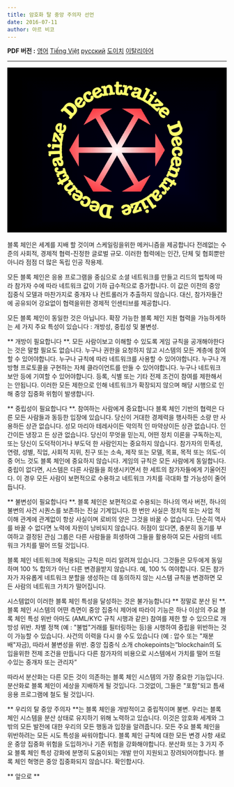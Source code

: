 ```yaml
---
title: 암호화 탈 중앙 주의자 선언
date: 2016-07-11
author: 아르 비코
---
```

<b>PDF 버전 :</b>
<a href="/A_Crypto-Decentralist_Manifesto.pdf">영어</a>
<a href="/A_Crypto-Decentralist_Manifesto_vietnamese.pdf">Tiếng Việt</a>
<a href="/A_Crypto-Decentralist_Manifesto_russian.pdf">русский</a>
<a href="/A_Crypto-Decentralist_Manifesto_german.pdf">도이치</a>
<a href="/A_Crypto-Decentralist_Manifesto_italian.pdf">이탈리아어</a>

---


![분권!](./1*gMu8qJtr2NeEuuGzvsfcnw.png)

블록 체인은 세계를 지배 할 것이며 스케일링을위한 메커니즘을 제공합니다
전례없는 수준의 사회적, 경제적 협력-진정한 글로벌
규모. 이러한 협력에는 인간, 단체 및
협회뿐만 아니라 점점 더 많은 독립
인공 작용제.

모든 블록 체인은 응용 프로그램을 중심으로 소셜 네트워크를 만들고 리드의 법칙에 따라 참가자 수에 따라 네트워크 값이 기하 급수적으로 증가합니다. 이 값은 이전의 중앙 집중식 모델과 마찬가지로 중개자 나 컨트롤러가 추출하지 않습니다. 대신, 참가자들간에 공유되어 강요없이 협력을위한 경제적 인센티브를 제공합니다.

모든 블록 체인이 동일한 것은 아닙니다. 확장 가능한 블록 체인 지원 협력을 가능하게하는 세 가지 주요 특성이 있습니다 : 개방성, 중립성 및 불변성.

** 개방이 필요합니다 **. 모든 사람이보고 이해할 수 있도록 게임 규칙을 공개해야한다는 것은 말할 필요도 없습니다. 누구나 권한을 요청하지 않고 시스템의 모든 계층에 참여할 수 있어야합니다. 누구나 규칙에 따라 네트워크를 사용할 수 있어야합니다. 누구나 개방형 프로토콜을 구현하는 자체 클라이언트를 만들 수 있어야합니다. 누구나 네트워크 보안 등에 기여할 수 있어야합니다. 등록, 식별 또는 기타 전제 조건이 참여를 제한해서는 안됩니다. 이러한 모든 제한으로 인해 네트워크가 확장되지 않으며 해당 시행으로 인해 중앙 집중화 위험이 발생합니다.

** 중립성이 필요합니다 **. 참여하는 사람에게 중요합니다
블록 체인 기반의 협력은 다른 모든 사람들과 동등한 입장에 있습니다. 당신이 거대한 경제력을 행사하든 소량 만 사용하든 상관 없습니다. 성모 마리아 테레사이든 악의적 인 마약상이든 상관 없습니다. 인간이든 냉장고 든 상관 없습니다. 당신이 무엇을 믿는지, 어떤 정치 이론을 구독하는지, 또는 당신이 도덕적이거나 부도덕 한 사람인지는 중요하지 않습니다. 참가자의 민족성, 연령, 성별, 직업, 사회적 지위, 친구 또는 소속, 제작 또는 모델, 목표, 목적 또는 의도-이 중 어느 것도 블록 체인에 중요하지 않습니다. 게임의 규칙은 모든 사람에게 동일합니다. 중립이 없다면, 시스템은 다른 사람들을 희생시키면서 한 세트의 참가자들에게 기울어진다. 이 경우 모든 사람이 보편적으로 수용하고 네트워크 가치를 극대화 할 가능성이 줄어 듭니다.

** 불변성이 필요합니다 **. 블록 체인은 보편적으로 수용되는 하나의 역사 버전, 하나의 불변의 사건 시퀀스를 보존하는 진실 기계입니다. 한 번만 사실은 정치적 또는 사업 적 이해 관계에 관계없이 항상 사실이며 로비의 양은 그것을 바꿀 수 없습니다. 단순히 역사를 바꿀 수 없다면 노력에 자원이 낭비되지 않습니다. 허점이 있다면, 충분히 동기를 부여하고 결정된 관심 그룹은 다른 사람들을 희생하여 그들을 활용하여 모든 사람의 네트워크 가치를 떨어 뜨릴 것입니다.

블록 체인 네트워크에 적용되는 규칙은 미리 알려져 있습니다. 그것들은 모두에게 동일하며 100 % 합의가 아닌 다른 변경을받지 않습니다. 예, 100 % 여야합니다. 모든 참가자가 자유롭게 네트워크 분할을 생성하는 데 동의하지 않는 시스템 규칙을 변경하면 모든 사람의 네트워크 가치가 떨어집니다.

시스템없이 이러한 블록 체인 특성을 달성하는 것은 불가능합니다
** 정말로 분산 된 **. 블록 체인 시스템의 어떤 측면이
중앙 집중식 제어에 따라이 기능은
하나 이상의 주요 블록 체인 특성 위반 아마도
(AML/KYC 규칙 시행과 같은) 참여를 제한 할 수 있으므로
개방성 위반. 차별 정책 (예 : "불법"거래를 필터링하는 등)을 시행하여 중립을 위반하는 것이 가능할 수 있습니다. 사건의 이력을 다시 쓸 수도 있습니다 (예 : 압수 또는
"재분배"자금), 따라서 불변성을 위반. 중앙 집중식 소개
chokepoints는“blockchain의 도입을위한 전제 조건을 만듭니다
다른 참가자의 비용으로 시스템에서 가치를 떨어 뜨릴 수있는 중개자 또는 관리자”

따라서 분산화는 다른 모든 것이 의존하는 블록 체인 시스템의 가장 중요한 기능입니다. 분산화로 블록 체인이 세상을 지배하게 될 것입니다. 그것없이, 그들은 "포함"되고 틈새 응용 프로그램에 철도 될 것입니다.

** 우리의 탈 중앙 주의자 **는 블록 체인을 개방적이고 중립적이며
불변. 우리는 블록 체인 시스템을 분산 상태로 유지하기 위해 노력하고 있습니다. 이것은 암호화 세계와 그 밖의 모든 발전에 대한 우리의 모든 행동과 입장을 알려줍니다. 모든 주요 블록 체인을 위반하려는 모든 시도
특성을 싸워야합니다. 블록 체인 규칙에 대한 모든 변경 사항
새로운 중앙 집중화 위험을 도입하거나 기존 위험을 강화해야합니다. 분산화 또는 3 가지 주요 블록 체인 특성 강화에 분명히 도움이되는 개발 만이 지원되고 장려되어야합니다.
블록 체인 혁명은 중앙 집중화되지 않습니다. 확인합시다.

** 앞으로 **